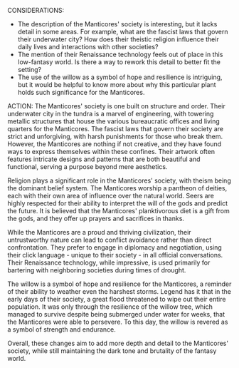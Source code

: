 CONSIDERATIONS:
- The description of the Manticores' society is interesting, but it lacks detail in some areas. For example, what are the fascist laws that govern their underwater city? How does their theistic religion influence their daily lives and interactions with other societies? 
- The mention of their Renaissance technology feels out of place in this low-fantasy world. Is there a way to rework this detail to better fit the setting? 
- The use of the willow as a symbol of hope and resilience is intriguing, but it would be helpful to know more about why this particular plant holds such significance for the Manticores. 

ACTION:
The Manticores' society is one built on structure and order. Their underwater city in the tundra is a marvel of engineering, with towering metallic structures that house the various bureaucratic offices and living quarters for the Manticores. The fascist laws that govern their society are strict and unforgiving, with harsh punishments for those who break them. However, the Manticores are nothing if not creative, and they have found ways to express themselves within these confines. Their artwork often features intricate designs and patterns that are both beautiful and functional, serving a purpose beyond mere aesthetics. 

Religion plays a significant role in the Manticores' society, with theism being the dominant belief system. The Manticores worship a pantheon of deities, each with their own area of influence over the natural world. Seers are highly respected for their ability to interpret the will of the gods and predict the future. It is believed that the Manticores' planktivorous diet is a gift from the gods, and they offer up prayers and sacrifices in thanks.

While the Manticores are a proud and thriving civilization, their untrustworthy nature can lead to conflict avoidance rather than direct confrontation. They prefer to engage in diplomacy and negotiation, using their click language - unique to their society - in all official conversations. Their Renaissance technology, while impressive, is used primarily for bartering with neighboring societies during times of drought. 

The willow is a symbol of hope and resilience for the Manticores, a reminder of their ability to weather even the harshest storms. Legend has it that in the early days of their society, a great flood threatened to wipe out their entire population. It was only through the resilience of the willow tree, which managed to survive despite being submerged under water for weeks, that the Manticores were able to persevere. To this day, the willow is revered as a symbol of strength and endurance. 

Overall, these changes aim to add more depth and detail to the Manticores' society, while still maintaining the dark tone and brutality of the fantasy world.